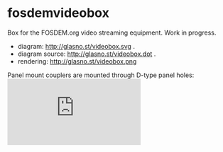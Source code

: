 # fosdemvideobox

Box for the FOSDEM.org video streaming equipment. Work in progress.

 * diagram: http://glasno.st/videobox.svg .
 * diagram source: http://glasno.st/videobox.dot .
 * rendering: http://glasno.st/videobox.png

Panel mount couplers are mounted through D-type panel holes:
![D-type panel holes](http://www.audiospares.com/image.php?id=3692&type=D)
